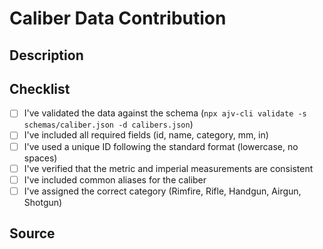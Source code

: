 # Caliber Data Contribution

## Description
<!-- Describe the caliber you're adding or modifying -->

## Checklist
- [ ] I've validated the data against the schema (`npx ajv-cli validate -s schemas/caliber.json -d calibers.json`)
- [ ] I've included all required fields (id, name, category, mm, in)
- [ ] I've used a unique ID following the standard format (lowercase, no spaces)
- [ ] I've verified that the metric and imperial measurements are consistent
- [ ] I've included common aliases for the caliber
- [ ] I've assigned the correct category (Rimfire, Rifle, Handgun, Airgun, Shotgun)

## Source
<!-- Please provide a source for this caliber data (SAAMI/CIP specifications, manufacturer documentation, etc.) -->
